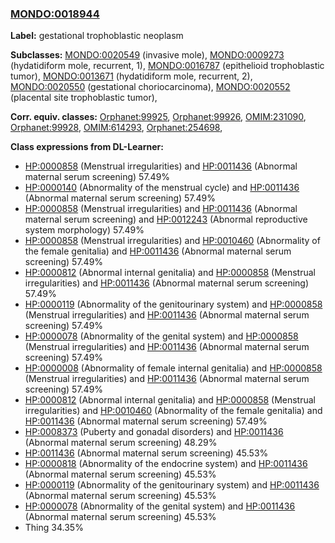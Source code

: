 
### [MONDO:0018944](http://purl.obolibrary.org/obo/MONDO_0018944)
**Label:** gestational trophoblastic neoplasm

**Subclasses:** [MONDO:0020549](http://purl.obolibrary.org/obo/MONDO_0020549) (invasive mole), [MONDO:0009273](http://purl.obolibrary.org/obo/MONDO_0009273) (hydatidiform mole, recurrent, 1), [MONDO:0016787](http://purl.obolibrary.org/obo/MONDO_0016787) (epithelioid trophoblastic tumor), [MONDO:0013671](http://purl.obolibrary.org/obo/MONDO_0013671) (hydatidiform mole, recurrent, 2), [MONDO:0020550](http://purl.obolibrary.org/obo/MONDO_0020550) (gestational choriocarcinoma), [MONDO:0020552](http://purl.obolibrary.org/obo/MONDO_0020552) (placental site trophoblastic tumor), 

**Corr. equiv. classes:** [Orphanet:99925](http://www.orpha.net/ORDO/Orphanet_99925), [Orphanet:99926](http://www.orpha.net/ORDO/Orphanet_99926), [OMIM:231090](http://purl.obolibrary.org/obo/OMIM_231090), [Orphanet:99928](http://www.orpha.net/ORDO/Orphanet_99928), [OMIM:614293](http://purl.obolibrary.org/obo/OMIM_614293), [Orphanet:254698](http://www.orpha.net/ORDO/Orphanet_254698), 

**Class expressions from DL-Learner:**

- [HP:0000858](http://purl.obolibrary.org/obo/HP_0000858) (Menstrual irregularities) and [HP:0011436](http://purl.obolibrary.org/obo/HP_0011436) (Abnormal maternal serum screening) 57.49%
- [HP:0000140](http://purl.obolibrary.org/obo/HP_0000140) (Abnormality of the menstrual cycle) and [HP:0011436](http://purl.obolibrary.org/obo/HP_0011436) (Abnormal maternal serum screening) 57.49%
- [HP:0000858](http://purl.obolibrary.org/obo/HP_0000858) (Menstrual irregularities) and [HP:0011436](http://purl.obolibrary.org/obo/HP_0011436) (Abnormal maternal serum screening) and [HP:0012243](http://purl.obolibrary.org/obo/HP_0012243) (Abnormal reproductive system morphology) 57.49%
- [HP:0000858](http://purl.obolibrary.org/obo/HP_0000858) (Menstrual irregularities) and [HP:0010460](http://purl.obolibrary.org/obo/HP_0010460) (Abnormality of the female genitalia) and [HP:0011436](http://purl.obolibrary.org/obo/HP_0011436) (Abnormal maternal serum screening) 57.49%
- [HP:0000812](http://purl.obolibrary.org/obo/HP_0000812) (Abnormal internal genitalia) and [HP:0000858](http://purl.obolibrary.org/obo/HP_0000858) (Menstrual irregularities) and [HP:0011436](http://purl.obolibrary.org/obo/HP_0011436) (Abnormal maternal serum screening) 57.49%
- [HP:0000119](http://purl.obolibrary.org/obo/HP_0000119) (Abnormality of the genitourinary system) and [HP:0000858](http://purl.obolibrary.org/obo/HP_0000858) (Menstrual irregularities) and [HP:0011436](http://purl.obolibrary.org/obo/HP_0011436) (Abnormal maternal serum screening) 57.49%
- [HP:0000078](http://purl.obolibrary.org/obo/HP_0000078) (Abnormality of the genital system) and [HP:0000858](http://purl.obolibrary.org/obo/HP_0000858) (Menstrual irregularities) and [HP:0011436](http://purl.obolibrary.org/obo/HP_0011436) (Abnormal maternal serum screening) 57.49%
- [HP:0000008](http://purl.obolibrary.org/obo/HP_0000008) (Abnormality of female internal genitalia) and [HP:0000858](http://purl.obolibrary.org/obo/HP_0000858) (Menstrual irregularities) and [HP:0011436](http://purl.obolibrary.org/obo/HP_0011436) (Abnormal maternal serum screening) 57.49%
- [HP:0000812](http://purl.obolibrary.org/obo/HP_0000812) (Abnormal internal genitalia) and [HP:0000858](http://purl.obolibrary.org/obo/HP_0000858) (Menstrual irregularities) and [HP:0010460](http://purl.obolibrary.org/obo/HP_0010460) (Abnormality of the female genitalia) and [HP:0011436](http://purl.obolibrary.org/obo/HP_0011436) (Abnormal maternal serum screening) 57.49%
- [HP:0008373](http://purl.obolibrary.org/obo/HP_0008373) (Puberty and gonadal disorders) and [HP:0011436](http://purl.obolibrary.org/obo/HP_0011436) (Abnormal maternal serum screening) 48.29%
- [HP:0011436](http://purl.obolibrary.org/obo/HP_0011436) (Abnormal maternal serum screening) 45.53%
- [HP:0000818](http://purl.obolibrary.org/obo/HP_0000818) (Abnormality of the endocrine system) and [HP:0011436](http://purl.obolibrary.org/obo/HP_0011436) (Abnormal maternal serum screening) 45.53%
- [HP:0000119](http://purl.obolibrary.org/obo/HP_0000119) (Abnormality of the genitourinary system) and [HP:0011436](http://purl.obolibrary.org/obo/HP_0011436) (Abnormal maternal serum screening) 45.53%
- [HP:0000078](http://purl.obolibrary.org/obo/HP_0000078) (Abnormality of the genital system) and [HP:0011436](http://purl.obolibrary.org/obo/HP_0011436) (Abnormal maternal serum screening) 45.53%
- Thing 34.35%


